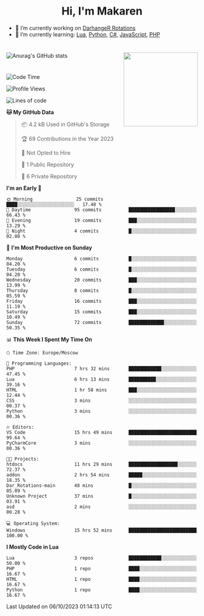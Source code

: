 <div id="header" align="center">
 <h1>Hi, I'm Makaren</h1>
</div>

- 🔭 I’m currently working on <a href="https://darhanger.github.io/rotations/">DarhangeR Rotations</a>
- 🌱 I’m currently learning: <a href="https://www.lua.org">Lua</a>, <a href="https://www.python.org">Python</a>, <a href="https://dotnet.microsoft.com/en-us/languages/csharp">C#</a>, <a href="https://www.ecma-international.org/publications-and-standards/standards/ecma-262/">JavaScript</a>, <a href="https://www.php.net">PHP</a>
<!--
- 👯 I’m looking to collaborate on ...
- 🤔 I’m looking for help with ...
- 💬 Ask me about ...
- 📫 How to reach me: ...
- 😄 Pronouns: ...
- ⚡ Fun fact: ...
-->
#
![Anurag's GitHub stats](https://github-readme-stats.vercel.app/api?username=MakarenD&text_color=fff&icon_color=435cd9&show_icons=true&theme=dark&bg_color=00000000)<img align="right" src="https://media3.giphy.com/media/LaVp0AyqR5bGsC5Cbm/giphy.gif?cid=ecf05e4702j5mjw4h8mwt6p3xur6xnlpw7ymefs00ez9pcbs&ep=v1_gifs_search&rid=giphy.gif&ct=g" width="195"/> 

#
<!--START_SECTION:waka-->
![Code Time](http://img.shields.io/badge/Code%20Time-17%20hrs%2047%20mins-blue)

![Profile Views](http://img.shields.io/badge/Profile%20Views-67-blue)

![Lines of code](https://img.shields.io/badge/From%20Hello%20World%20I%27ve%20Written-117.6%20thousand%20lines%20of%20code-blue)

**🐱 My GitHub Data** 

> 📦 4.2 kB Used in GitHub's Storage 
 > 
> 🏆 69 Contributions in the Year 2023
 > 
> 🚫 Not Opted to Hire
 > 
> 📜 1 Public Repository 
 > 
> 🔑 6 Private Repository 
 > 
**I'm an Early 🐤** 

```text
🌞 Morning                25 commits          ████░░░░░░░░░░░░░░░░░░░░░   17.48 % 
🌆 Daytime                95 commits          █████████████████░░░░░░░░   66.43 % 
🌃 Evening                19 commits          ███░░░░░░░░░░░░░░░░░░░░░░   13.29 % 
🌙 Night                  4 commits           █░░░░░░░░░░░░░░░░░░░░░░░░   02.80 % 
```
📅 **I'm Most Productive on Sunday** 

```text
Monday                   6 commits           █░░░░░░░░░░░░░░░░░░░░░░░░   04.20 % 
Tuesday                  6 commits           █░░░░░░░░░░░░░░░░░░░░░░░░   04.20 % 
Wednesday                20 commits          ███░░░░░░░░░░░░░░░░░░░░░░   13.99 % 
Thursday                 8 commits           █░░░░░░░░░░░░░░░░░░░░░░░░   05.59 % 
Friday                   16 commits          ███░░░░░░░░░░░░░░░░░░░░░░   11.19 % 
Saturday                 15 commits          ███░░░░░░░░░░░░░░░░░░░░░░   10.49 % 
Sunday                   72 commits          █████████████░░░░░░░░░░░░   50.35 % 
```


📊 **This Week I Spent My Time On** 

```text
🕑︎ Time Zone: Europe/Moscow

💬 Programming Languages: 
PHP                      7 hrs 32 mins       ████████████░░░░░░░░░░░░░   47.45 % 
Lua                      6 hrs 13 mins       ██████████░░░░░░░░░░░░░░░   39.16 % 
HTML                     1 hr 58 mins        ███░░░░░░░░░░░░░░░░░░░░░░   12.44 % 
CSS                      3 mins              ░░░░░░░░░░░░░░░░░░░░░░░░░   00.37 % 
Python                   3 mins              ░░░░░░░░░░░░░░░░░░░░░░░░░   00.36 % 

🔥 Editors: 
VS Code                  15 hrs 49 mins      █████████████████████████   99.64 % 
PyCharmCore              3 mins              ░░░░░░░░░░░░░░░░░░░░░░░░░   00.36 % 

🐱‍💻 Projects: 
htdocs                   11 hrs 29 mins      ██████████████████░░░░░░░   72.37 % 
addon                    2 hrs 54 mins       █████░░░░░░░░░░░░░░░░░░░░   18.35 % 
Dar_Rotations-main       48 mins             █░░░░░░░░░░░░░░░░░░░░░░░░   05.09 % 
Unknown Project          37 mins             █░░░░░░░░░░░░░░░░░░░░░░░░   03.91 % 
asd                      2 mins              ░░░░░░░░░░░░░░░░░░░░░░░░░   00.28 % 

💻 Operating System: 
Windows                  15 hrs 52 mins      █████████████████████████   100.00 % 
```

**I Mostly Code in Lua** 

```text
Lua                      3 repos             ████████████░░░░░░░░░░░░░   50.00 % 
PHP                      1 repo              ████░░░░░░░░░░░░░░░░░░░░░   16.67 % 
HTML                     1 repo              ████░░░░░░░░░░░░░░░░░░░░░   16.67 % 
Python                   1 repo              ████░░░░░░░░░░░░░░░░░░░░░   16.67 % 
```




 Last Updated on 06/10/2023 01:14:13 UTC
<!--END_SECTION:waka-->
